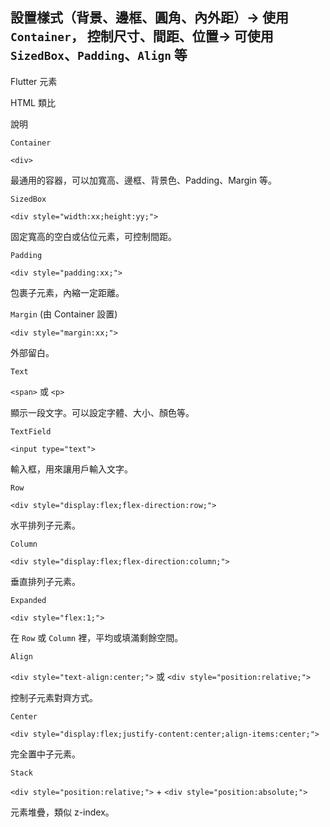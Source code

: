 ## 設置樣式（背景、邊框、圓角、內外距）→ 使用 `Container`， 控制尺寸、間距、位置→ 可使用 `SizedBox`、`Padding`、`Align` 等

Flutter 元素

HTML 類比

說明

`Container`

`<div>`

最通用的容器，可以加寬高、邊框、背景色、Padding、Margin 等。

`SizedBox`

`<div style="width:xx;height:yy;">`

固定寬高的空白或佔位元素，可控制間距。

`Padding`

`<div style="padding:xx;">`

包裹子元素，內縮一定距離。

`Margin` (由 Container 設置)

`<div style="margin:xx;">`

外部留白。

`Text`

`<span>` 或 `<p>`

顯示一段文字。可以設定字體、大小、顏色等。

`TextField`

`<input type="text">`

輸入框，用來讓用戶輸入文字。

`Row`

`<div style="display:flex;flex-direction:row;">`

水平排列子元素。

`Column`

`<div style="display:flex;flex-direction:column;">`

垂直排列子元素。

`Expanded`

`<div style="flex:1;">`

在 `Row` 或 `Column` 裡，平均或填滿剩餘空間。

`Align`

`<div style="text-align:center;">` 或 `<div style="position:relative;">`

控制子元素對齊方式。

`Center`

`<div style="display:flex;justify-content:center;align-items:center;">`

完全置中子元素。

`Stack`

`<div style="position:relative;">` + `<div style="position:absolute;">`

元素堆疊，類似 z-index。
